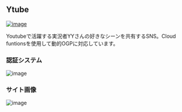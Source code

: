 ## Ytube
[![image](https://user-images.githubusercontent.com/24749358/70367718-14e02500-18e6-11ea-8d91-7f7d46a24601.png)](https://ytube-938fd.firebaseapp.com/)


Youtubeで活躍する実況者YYさんの好きなシーンを共有するSNS。Cloud funtionsを使用して動的OGPに対応しています。

### 認証システム
![image](https://user-images.githubusercontent.com/24749358/70367719-16115200-18e6-11ea-8d29-1de6c6351d6d.png)

### サイト画像
![image](https://user-images.githubusercontent.com/24749358/70367713-f11cdf00-18e5-11ea-8f6b-c520bb45fb08.png)


